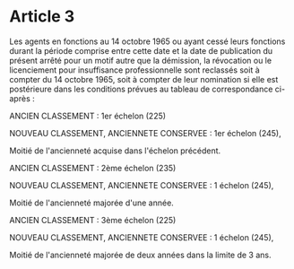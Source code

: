 # Article 3

Les agents en fonctions au 14 octobre 1965 ou ayant cessé leurs fonctions durant la période comprise entre cette date et la date de publication du présent arrêté pour un motif autre que la démission, la révocation ou le licenciement pour insuffisance professionnelle sont reclassés soit à compter du 14 octobre 1965, soit à compter de leur nomination si elle est postérieure dans les conditions prévues au tableau de correspondance ci-après :

ANCIEN CLASSEMENT : 1er échelon (225)

NOUVEAU CLASSEMENT, ANCIENNETE CONSERVEE : 1er échelon (245),

Moitié de l'ancienneté acquise dans l'échelon précédent.

ANCIEN CLASSEMENT : 2ème échelon (235)

NOUVEAU CLASSEMENT, ANCIENNETE CONSERVEE : 1 échelon (245),

Moitié de l'ancienneté majorée d'une année.

ANCIEN CLASSEMENT : 3ème échelon (225)

NOUVEAU CLASSEMENT, ANCIENNETE CONSERVEE : 1 échelon (245),

Moitié de l'ancienneté majorée de deux années dans la limite de 3 ans.
